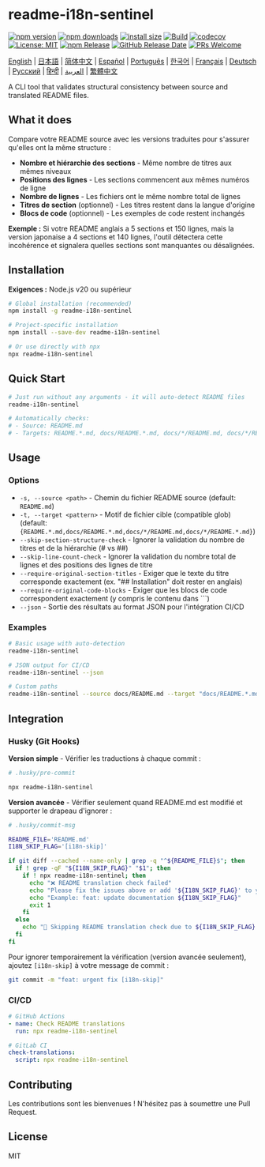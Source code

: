 # readme-i18n-sentinel

[![npm version](https://img.shields.io/npm/v/readme-i18n-sentinel.svg)](https://www.npmjs.com/package/readme-i18n-sentinel)
[![npm downloads](https://img.shields.io/npm/dm/readme-i18n-sentinel.svg)](https://www.npmjs.com/package/readme-i18n-sentinel)
[![install size](https://packagephobia.com/badge?p=readme-i18n-sentinel)](https://packagephobia.com/result?p=readme-i18n-sentinel)
[![Build](https://github.com/sugurutakahashi-1234/readme-i18n-sentinel/actions/workflows/ci-push-main.yml/badge.svg)](https://github.com/sugurutakahashi-1234/readme-i18n-sentinel/actions/workflows/ci-push-main.yml)
[![codecov](https://codecov.io/gh/sugurutakahashi-1234/readme-i18n-sentinel/graph/badge.svg)](https://codecov.io/gh/sugurutakahashi-1234/readme-i18n-sentinel)
[![License: MIT](https://img.shields.io/badge/License-MIT-yellow.svg)](https://opensource.org/licenses/MIT)
[![npm Release](https://github.com/sugurutakahashi-1234/readme-i18n-sentinel/actions/workflows/cd-npm-release.yml/badge.svg)](https://github.com/sugurutakahashi-1234/readme-i18n-sentinel/actions/workflows/cd-npm-release.yml)
[![GitHub Release Date](https://img.shields.io/github/release-date/sugurutakahashi-1234/readme-i18n-sentinel)](https://github.com/sugurutakahashi-1234/readme-i18n-sentinel/releases)
[![PRs Welcome](https://img.shields.io/badge/PRs-welcome-brightgreen.svg)](https://github.com/sugurutakahashi-1234/readme-i18n-sentinel/pulls)

[English](README.md) | [日本語](README.ja.md) | [简体中文](README.zh-CN.md) | [Español](README.es.md) | [Português](README.pt-BR.md) | [한국어](README.ko.md) | [Français](README.fr.md) | [Deutsch](README.de.md) | [Русский](README.ru.md) | [हिन्दी](README.hi.md) | [العربية](README.ar.md) | [繁體中文](README.zh-TW.md)

A CLI tool that validates structural consistency between source and translated README files.

## What it does

Compare votre README source avec les versions traduites pour s'assurer qu'elles ont la même structure :
- **Nombre et hiérarchie des sections** - Même nombre de titres aux mêmes niveaux
- **Positions des lignes** - Les sections commencent aux mêmes numéros de ligne
- **Nombre de lignes** - Les fichiers ont le même nombre total de lignes
- **Titres de section** (optionnel) - Les titres restent dans la langue d'origine
- **Blocs de code** (optionnel) - Les exemples de code restent inchangés

**Exemple :** Si votre README anglais a 5 sections et 150 lignes, mais la version japonaise a 4 sections et 140 lignes, l'outil détectera cette incohérence et signalera quelles sections sont manquantes ou désalignées.

## Installation

**Exigences :** Node.js v20 ou supérieur

```bash
# Global installation (recommended)
npm install -g readme-i18n-sentinel

# Project-specific installation
npm install --save-dev readme-i18n-sentinel

# Or use directly with npx
npx readme-i18n-sentinel
```

## Quick Start

```bash
# Just run without any arguments - it will auto-detect README files
readme-i18n-sentinel

# Automatically checks:
# - Source: README.md
# - Targets: README.*.md, docs/README.*.md, docs/*/README.md, docs/*/README.*.md
```

## Usage

### Options

- `-s, --source <path>` - Chemin du fichier README source (default: `README.md`)
- `-t, --target <pattern>` - Motif de fichier cible (compatible glob) (default: `{README.*.md,docs/README.*.md,docs/*/README.md,docs/*/README.*.md}`)
- `--skip-section-structure-check` - Ignorer la validation du nombre de titres et de la hiérarchie (# vs ##)
- `--skip-line-count-check` - Ignorer la validation du nombre total de lignes et des positions des lignes de titre
- `--require-original-section-titles` - Exiger que le texte du titre corresponde exactement (ex. "## Installation" doit rester en anglais)
- `--require-original-code-blocks` - Exiger que les blocs de code correspondent exactement (y compris le contenu dans ```)
- `--json` - Sortie des résultats au format JSON pour l'intégration CI/CD

### Examples

```bash
# Basic usage with auto-detection
readme-i18n-sentinel

# JSON output for CI/CD
readme-i18n-sentinel --json

# Custom paths
readme-i18n-sentinel --source docs/README.md --target "docs/README.*.md"
```

## Integration

### Husky (Git Hooks)

**Version simple** - Vérifier les traductions à chaque commit :
```bash
# .husky/pre-commit

npx readme-i18n-sentinel
```

**Version avancée** - Vérifier seulement quand README.md est modifié et supporter le drapeau d'ignorer :
```bash
# .husky/commit-msg

README_FILE='README.md'
I18N_SKIP_FLAG='[i18n-skip]'

if git diff --cached --name-only | grep -q "^${README_FILE}$"; then
  if ! grep -qF "${I18N_SKIP_FLAG}" "$1"; then
    if ! npx readme-i18n-sentinel; then
      echo "❌ README translation check failed"
      echo "Please fix the issues above or add '${I18N_SKIP_FLAG}' to your commit message to skip this check."
      echo "Example: feat: update documentation ${I18N_SKIP_FLAG}"
      exit 1
    fi
  else
    echo "📖 Skipping README translation check due to ${I18N_SKIP_FLAG} flag"
  fi
fi
```

Pour ignorer temporairement la vérification (version avancée seulement), ajoutez `[i18n-skip]` à votre message de commit :
```bash
git commit -m "feat: urgent fix [i18n-skip]"
```

### CI/CD

```yaml
# GitHub Actions
- name: Check README translations
  run: npx readme-i18n-sentinel

# GitLab CI
check-translations:
  script: npx readme-i18n-sentinel
```

## Contributing

Les contributions sont les bienvenues ! N'hésitez pas à soumettre une Pull Request.

## License

MIT